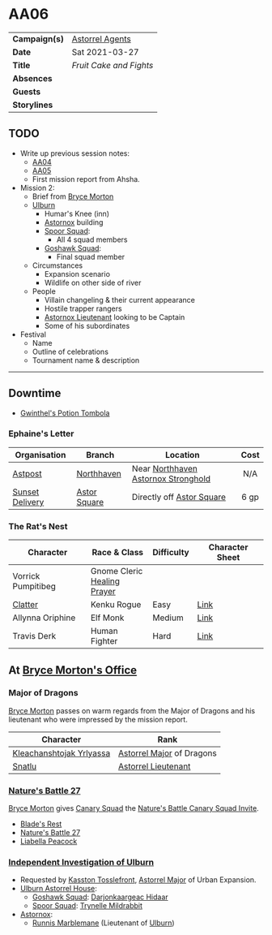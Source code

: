 # AA06

|||
| --- | --- |
| **Campaign(s)** | [Astorrel Agents](../campaigns/astorrel-agents.md) | session.2
| **Date** | Sat 2021-03-27 |
| **Title** | *Fruit Cake and Fights* |
| **Absences** | |
| **Guests** | |
| **Storylines** | |

## TODO

- Write up previous session notes:
  - [AA04](AA04.md)
  - [AA05](AA05.md)
  - First mission report from Ahsha.
- Mission 2:
  - Brief from [Bryce Morton](../characters/bryce-morton.md)
  - [Ulburn](../places/villages/ulburn.md)
    - Humar's Knee (inn)
    - [Astornox](../organisations/astornox/astornox.md) building
    - [Spoor Squad](../organisations/astorrel/squads/spoor-squad.md):
      - All 4 squad members
    - [Goshawk Squad](../organisations/astorrel/squads/goshawk-squad.md):
      - Final squad member
  - Circumstances
    - Expansion scenario
    - Wildlife on other side of river
  - People
    - Villain changeling & their current appearance
    - Hostile trapper rangers
    - [Astornox Lieutenant](../organisations/astornox/ranks/astornox-lieutenant.md) looking to be Captain
    - Some of his subordinates
- Festival
  - Name
  - Outline of celebrations
  - Tournament name & description

---

## Downtime

- [Gwinthel's Potion Tombola](../mechanics/roleplay/games/gwinthels-potion-tombola.md)

### Ephaine's Letter

| Organisation | Branch | Location | Cost |
| --- | --- | --- |:---:|
| [Astpost](../organisations/astpost.md) | [Northhaven](../places/cities/northhaven.md) | Near [Northhaven Astornox Stronghold](../places/strongholds/northhaven-astornox-stronghold.md) | N/A |
| [Sunset Delivery](../organisations/sunset-delivery.md) | [Astor Square](../places/structures/astor-square.md) | Directly off [Astor Square](../places/structures/astor-square.md) | 6 gp |

### The Rat's Nest

| Character | Race & Class | Difficulty | Character Sheet |
| --- | --- | --- | --- |
| Vorrick Pumpitibeg | Gnome Cleric<br>[Healing Prayer](https://www.dndbeyond.com/spells/prayer-of-healing) |
| [Clatter](../characters/clatter.md) | Kenku Rogue | Easy | [Link](https://www.dndbeyond.com/profile/JessRising/characters/47311009)
| Allynna Oriphine | Elf Monk | Medium | [Link](https://www.dndbeyond.com/profile/JessRising/characters/47308940)
| Travis Derk | Human Fighter | Hard | [Link](https://www.dndbeyond.com/profile/JessRising/characters/47310414)

## At [Bryce Morton's Office](../places/buildings/bryce-mortons-office.md)

### Major of Dragons

[Bryce Morton](../characters/bryce-morton.md) passes on warm regards from the Major of Dragons and his lieutenant who were impressed by the mission report.

| Character | Rank |
| --- | --- |
| [Kleachanshtojak Yrlyassa](../characters/kleachanshtojak-yrlyassa.md) | [Astorrel Major](../organisations/astorrel/ranks/astorrel-major.md) of Dragons |
| [Snatlu](../characters/snatlu.md) | [Astorrel Lieutenant](../organisations/astorrel/ranks/astorrel-lieutenant.md) |

### [Nature's Battle 27](../storylines/natures-battle-27.md)

[Bryce Morton](../characters/bryce-morton.md) gives [Canary Squad](../organisations/astorrel/squads/canary-squad.md) the [Nature's Battle Canary Squad Invite](../papers/letters/natures-battle-canary-squad-invite.md).

- [Blade's Rest](../festivals/blades-rest.md)
- [Nature's Battle 27](../storylines/natures-battle-27.md)
- [Liabella Peacock](../characters/liabella-peacock.md)

### [Independent Investigation of Ulburn](../storylines/independent-investigation-of-ulburn.md)

- Requested by [Kasston Tosslefront](../characters/kasston-tosslefront.md), [Astorrel Major](../organisations/astorrel/ranks/astorrel-major.md) of Urban Expansion.
- [Ulburn Astorrel House](../places/buildings/ulburn-astorrel-house.md):
  - [Goshawk Squad](../organisations/astorrel/squads/goshawk-squad.md): [Darjonkaargeac Hidaar](../characters/darjonkaargeac-hidaar.md)
  - [Spoor Squad](../organisations/astorrel/squads/spoor-squad.md): [Trynelle Mildrabbit](../characters/trynelle-mildrabbit.md)
- [Astornox](../organisations/astornox/astornox.md):
  - [Runnis Marblemane](../characters/runnis-marblemane.md) (Lieutenant of [Ulburn](../places/villages/ulburn.md))

